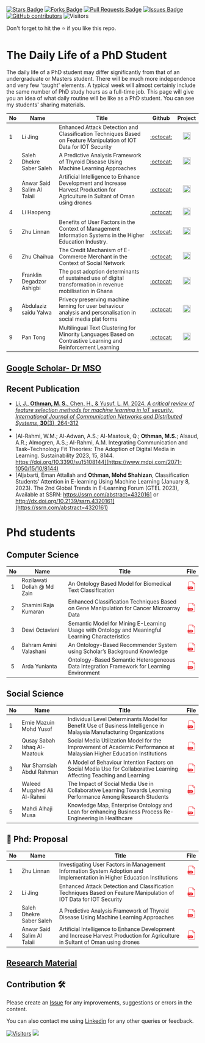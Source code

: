 <a href="https://github.com/drshahizan/phd/stargazers"><img src="https://img.shields.io/github/stars/drshahizan/phd" alt="Stars Badge"/></a>
<a href="https://github.com/drshahizan/phd/network/members"><img src="https://img.shields.io/github/forks/drshahizan/phd" alt="Forks Badge"/></a>
<a href="https://github.com/drshahizan/phd"><img src="https://img.shields.io/github/issues-pr/drshahizan/phd" alt="Pull Requests Badge"/></a>
<a href="https://github.com/drshahizan/phd/issues"><img src="https://img.shields.io/github/issues/drshahizan/phd" alt="Issues Badge"/></a>
<a href="https://github.com/drshahizan/phd/graphs/contributors"><img alt="GitHub contributors" src="https://img.shields.io/github/contributors/drshahizan/phd?color=2b9348"></a>
![Visitors](https://api.visitorbadge.io/api/visitors?path=https%3A%2F%2Fgithub.com%2Fdrshahizan%2Fphd&labelColor=%23d9e3f0&countColor=%23697689&style=flat)

Don't forget to hit the :star: if you like this repo.

# The Daily Life of a PhD Student
The daily life of a PhD student may differ significantly from that of an undergraduate or Masters student. There will be much more independence and very few 'taught' elements. A typical week will almost certainly include the same number of PhD study hours as a full-time job. This page will give you an idea of what daily routine will be like as a PhD student. You can see my students' sharing materials.

| No | Name | Title |  Github | Project |
| ----- | ----- | ------ | :------: | :------: |
| 1 | Li Jing | Enhanced Attack Detection and Classification Techniques Based on Feature Manipulation of IOT Data for IOT Security | [:octocat:](./li-jing) | <a href="https://github.com/users/drshahizan/projects/1" ><img src="./images/calendar-24.svg" width="20px" height="20px" ></a> |
| 2 | Saleh Dhekre Saber Saleh | A Predictive Analysis Framework of Thyroid Disease Using Machine Learning Approaches | [:octocat:](./dhekre) | <a href="https://github.com/users/drshahizan/projects/10" ><img src="./images/calendar-24.svg" width="20px" height="20px" ></a> |
| 3 | Anwar Said Salim Al Talaii | Artificial Intelligence to Enhance Development and Increase Harvest Production for Agriculture in Sultant of Oman using drones | [:octocat:](./anwar) | <a href="https://github.com/users/drshahizan/projects/4" ><img src="./images/calendar-24.svg" width="20px" height="20px" ></a> |
| 4 | Li Haopeng | |[:octocat:](./haopeng)| <a href="https://github.com/users/drshahizan/projects/5" ><img src="./images/calendar-24.svg" width="20px" height="20px" ></a> |
| 5 | Zhu Linnan |Benefits of User Factors in the Context of Management Information Systems in the Higher Education Industry.  |[:octocat:](./zhulinnan)| <a href="https://github.com/users/drshahizan/projects/7" ><img src="./images/calendar-24.svg" width="20px" height="20px" ></a> |
| 6 | Zhu Chaihua|The Credit Mechanism of E-Commerce Merchant in the Context of Social Network |[:octocat:](./zhu-chaihua)| <a href="https://github.com/users/drshahizan/projects/3" ><img src="./images/calendar-24.svg" width="20px" height="20px" ></a> |
| 7 | Franklin Degadzor Ashigbi| The post adoption determinants of sustained use of digital transformation in revenue mobilisation in Ghana|[:octocat:](./franklin)| <a href="https://github.com/users/drshahizan/projects/8" ><img src="./images/calendar-24.svg" width="20px" height="20px" ></a> |
| 8 | Abdulaziz saidu Yalwa | Privecy preserving machine lerning for user behaviour analysis and personalisation in social media plat forms |[:octocat:](./abdulaziz)| <a href="https://github.com/users/drshahizan/projects/8" ><img src="./images/calendar-24.svg" width="20px" height="20px" ></a> |
| 9 | Pan Tong | Multilingual Text Clustering for Minority Languages Based on Contrastive Learning and Reinforcement Learning |[:octocat:](./franklin)| <a href="https://github.com/users/drshahizan/projects/8" ><img src="./images/calendar-24.svg" width="20px" height="20px" ></a> |


## [Google Scholar- Dr MSO](https://scholar.google.com/citations?hl=en&user=QzgVq24AAAAJ&view_op=list_works&sortby=pubdate)

## Recent Publication
- [Li, J., **Othman, M. S.**, Chen, H., & Yusuf, L. M. 2024. *A critical review of feature selection methods for machine learning in IoT security*. *International Journal of Communication Networks and Distributed Systems*, **30**(3), 264-312](https://liveutm-my.sharepoint.com/:u:/g/personal/shahizan_live_utm_my/EbuhF-z_hHFHrH6Unw1jkW8Bf03YTvZEGtFta8EgbPE0_w?e=Ak2UdL)
- 
- [Al-Rahmi, W.M.; Al-Adwan, A.S.; Al-Maatouk, Q.; **Othman, M.S.**; Alsaud, A.R.; Almogren, A.S.; Al-Rahmi, A.M. Integrating Communication and Task–Technology Fit Theories: The Adoption of Digital Media in Learning. Sustainability 2023, 15, 8144. https://doi.org/10.3390/su15108144](https://www.mdpi.com/2071-1050/15/10/8144)
- [Aljabarti, Eman Attallah and **Othman, Mohd Shahizan**, Classification Students’ Attention in E-learning Using Machine Learning (January 8, 2023). The 2nd Global Trends in E-Learning Forum (GTEL 2023), Available at SSRN: https://ssrn.com/abstract=4320161 or http://dx.doi.org/10.2139/ssrn.4320161](https://ssrn.com/abstract=4320161)

# Phd students
## Computer Science
| No | Name | Title |  File |
| :-----: | ----- | ------ | :------: | 
| 1 | Rozilawati Dollah @ Md Zain | An Ontology Based Model for Biomedical Text Classification | <a href="https://drive.google.com/drive/folders/1APai56aIMEQsKdmOIu_BH1AkxalGYt8E?usp=sharing" ><img src="https://github.com/drshahizan/courses/blob/main/ULRS1012/images/pdf64.png" width="24px" height="24px" ></a> |
| 2 | Shamini Raja Kumaran | Enhanced Classification Techniques Based on Gene Manipulation for Cancer Microarray Data | <a href="https://drive.google.com/drive/u/1/folders/1KSCWtVWZLUPAeNP7MnLD9zCCC8-OBCe8" ><img src="https://github.com/drshahizan/courses/blob/main/ULRS1012/images/pdf64.png" width="24px" height="24px" ></a> |
| 3 | Dewi Octaviani | Semantic Model for Mining E-Learning Usage with Ontology and Meaningful Learning Characteristics | <a href="https://drive.google.com/drive/u/1/folders/12XNQQwF1JDdHW1MThDk29k6a3zY9-BHA" ><img src="https://github.com/drshahizan/courses/blob/main/ULRS1012/images/pdf64.png" width="24px" height="24px" ></a> |
| 4 | Bahram Amini Valashani | An Ontology-Based Recommender System using Scholar’s Background Knowledge | <a href="https://drive.google.com/drive/u/1/folders/1jjsasglgeFg_yv6_CVxuAQtgFDFJ0uWF" ><img src="https://github.com/drshahizan/courses/blob/main/ULRS1012/images/pdf64.png" width="24px" height="24px" ></a> |
| 5 | Arda Yunianta | Ontology-Based Semantic Heterogeneous Data Integration Framework for Learning Environment | <a href="https://drive.google.com/drive/u/1/folders/119DWjJGSCM73sVaZkvAN9U6EmhgZhcZP" ><img src="https://github.com/drshahizan/courses/blob/main/ULRS1012/images/pdf64.png" width="24px" height="24px" ></a> |

## Social Science
| No | Name | Title |  File |
| ----- | ----- | ------ | :------: | 
| 1 | Ernie Mazuin Mohd Yusof | Individual Level Determinants Model for Benefit Use of Business Intelligence in Malaysia Manufacturing Organizations| <a href="https://drive.google.com/drive/u/1/folders/1qqIaFnxY4lwsh6BDsrFc45x8EtlGEYNK" ><img src="https://github.com/drshahizan/courses/blob/main/ULRS1012/images/pdf64.png" width="24px" height="24px" ></a> |
| 2 | Qusay Sabah Ishaq Al-Maatouk | Social Media Utilization Model for the Improvement of Academic Performance at Malaysian Higher Education Institutions | <a href="https://drive.google.com/drive/u/1/folders/1SHAcOKLpVSQZKovQ2PAdsDQ0To48E56E" ><img src="https://github.com/drshahizan/courses/blob/main/ULRS1012/images/pdf64.png" width="24px" height="24px" ></a> |
| 3 | Nur Shamsiah Abdul Rahman | A Model of Behaviour Intention Factors on Social Media Use for Collaborative Learning Affecting Teaching and Learning | <a href="https://drive.google.com/drive/u/1/folders/160y6aoEfS5oWdrOfNFCti4t9ojT0Mbke" ><img src="https://github.com/drshahizan/courses/blob/main/ULRS1012/images/pdf64.png" width="24px" height="24px" ></a> |
| 4 | Waleed Mugahed Ali Al-Rahmi | The Impact of Social Media Use in Collaborative Learning Towards Learning Performance Among Research Students | <a href="https://drive.google.com/drive/u/1/folders/1Hvq5NpT-XriLs3M9hL6_-TBGfWIsqbWg" ><img src="https://github.com/drshahizan/courses/blob/main/ULRS1012/images/pdf64.png" width="24px" height="24px" ></a> |
| 5 | Mahdi Alhaji Musa | Knowledge Map, Enterprise Ontology and Lean for enhancing Business Process Re-Engineering in Healthcare  | <a href="https://drive.google.com/drive/u/1/folders/1-vs8WWvx4l9K4QHpYEcO2CDv24RiDZz3" ><img src="https://github.com/drshahizan/courses/blob/main/ULRS1012/images/pdf64.png" width="24px" height="24px" ></a> |

## 📖 Phd: Proposal
| No | Name | Title |  File |
| ----- | ----- | ------ | ------ | 
| 1 | Zhu Linnan | Investigating User Factors in Management Information System Adoption and Implementation in Higher Education Institutions | <a href="https://drive.google.com/drive/folders/138Pj_MnAxx2Q-CVd36ks9HtUE0DbM40N?usp=sharing" ><img src="https://github.com/drshahizan/courses/blob/main/ULRS1012/images/pdf64.png" width="24px" height="24px" ></a> |
| 2 | Li Jing | Enhanced Attack Detection and Classification Techniques Based on Feature Manipulation of IOT Data for IOT Security | <a href="https://drive.google.com/drive/u/1/folders/1htEHWofGPdG0_bB_OxUMkcLycj0pf5DZ" ><img src="https://github.com/drshahizan/courses/blob/main/ULRS1012/images/pdf64.png" width="24px" height="24px" ></a>
| 3 | Saleh Dhekre Saber Saleh | A Predictive Analysis Framework of Thyroid Disease Using Machine Learning Approaches | <a href="https://drive.google.com/drive/u/1/folders/128OOMGs6TJEXIsu1Xetfx19ZKxeekUXS" ><img src="https://github.com/drshahizan/courses/blob/main/ULRS1012/images/pdf64.png" width="24px" height="24px" ></a> |
| 4 | Anwar Said Salim Al Talaii | Artificial Intelligence to Enhance Development and Increase Harvest Production for Agriculture in Sultant of Oman using drones |  <img src="https://github.com/drshahizan/courses/blob/main/ULRS1012/images/pdf64.png" width="24px" height="24px" >|

## [Research Material](https://github.com/drshahizan/research-material)


## Contribution 🛠️
Please create an [Issue](https://github.com/drshahizan/phd/issues) for any improvements, suggestions or errors in the content.

You can also contact me using [Linkedin](https://www.linkedin.com/in/drshahizan/) for any other queries or feedback.

[![Visitors](https://api.visitorbadge.io/api/visitors?path=https%3A%2F%2Fgithub.com%2Fdrshahizan&labelColor=%23697689&countColor=%23555555&style=plastic)](https://visitorbadge.io/status?path=https%3A%2F%2Fgithub.com%2Fdrshahizan)
![](https://hit.yhype.me/github/profile?user_id=81284918)

